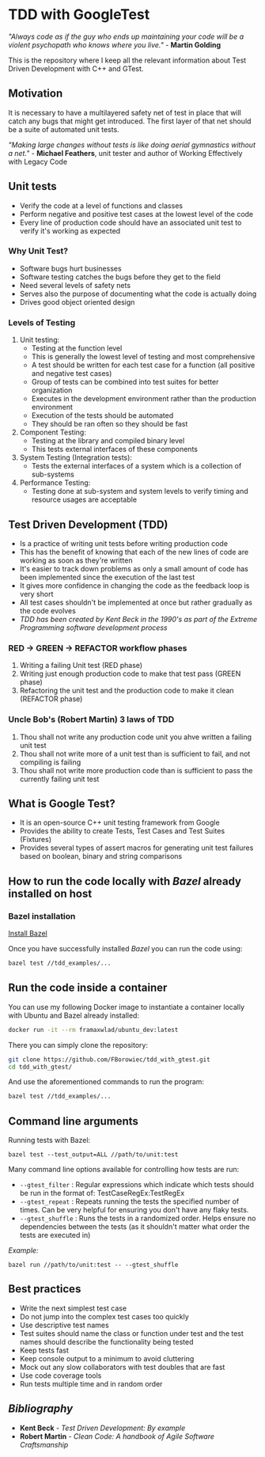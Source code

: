# TDD with GoogleTest

_"Always code as if the guy who ends up maintaining your code will be a violent psychopath who knows where you live."_ - **Martin Golding**

This is the repository where I keep all the relevant information about Test Driven Development with C++ and GTest.

## **Motivation**

It is necessary to have a multilayered safety net of test in place that will catch any bugs that might get introduced.
The first layer of that net should be a suite of automated unit tests.

_"Making large changes without tests is like doing aerial gymnastics without a net."_ - **Michael Feathers**, unit tester and author of Working Effectively with Legacy Code

## **Unit tests**

* Verify the code at a level of functions and classes
* Perform negative and positive test cases at the lowest level of the code
* Every line of production code should have an associated unit test to verify it's working as expected

### **Why Unit Test?**

* Software bugs hurt businesses
* Software testing catches the bugs before they get to the field
* Need several levels of safety nets
* Serves also the purpose of documenting what the code is actually doing
* Drives good object oriented design

### **Levels of Testing**

1. Unit testing:
    * Testing at the function level
    * This is generally the lowest level of testing and most comprehensive
    * A test should be written for each test case for a function (all positive and negative test cases)
    * Group of tests can be combined into test suites for better organization
    * Executes in the development environment rather than the production environment
    * Execution of the tests should be automated
    * They should be ran often so they should be fast
2. Component Testing:
    * Testing at the library and compiled binary level
    * This tests external interfaces of these components
3. System Testing (Integration tests):
    * Tests the external interfaces of a system which is a collection of sub-systems
4. Performance Testing:
    * Testing done at sub-system and system levels to verify timing and resource usages are acceptable

## **Test Driven Development (TDD)**

* Is a practice of writing unit tests before writing production code
* This has the benefit of knowing that each of the new lines of code are working as soon as they're written
* It's easier to track down problems as only a small amount of code has been implemented since the execution of the last test
* It gives more confidence in changing the code as the feedback loop is very short
* All test cases shouldn't be implemented at once but rather gradually as the code evolves
* _TDD has been created by Kent Beck in the 1990's as part of the Extreme Programming software development process_

### **RED -> GREEN -> REFACTOR workflow phases**

1. Writing a failing Unit test (RED phase)
2. Writing just enough production code to make that test pass (GREEN phase)
3. Refactoring the unit test and the production code to make it clean (REFACTOR phase)

### **Uncle Bob's (Robert Martin) 3 laws of TDD**

1. Thou shall not write any production code unit you ahve written a failing unit test
2. Thou shall not write more of a unit test than is sufficient to fail, and not compiling is failing
3. Thou shall not write more production code than is sufficient to pass the currently failing unit test

## **What is Google Test?**

* It is an open-source C++ unit testing framework from Google
* Provides the ability to create Tests, Test Cases and Test Suites (Fixtures)
* Provides several types of assert macros for generating unit test failures based on boolean, binary and string comparisons

## How to run the code locally with *Bazel* already installed on host

### Bazel installation

[Install Bazel](https://docs.bazel.build/versions/master/install.html)

Once you have successfully installed *Bazel* you can run the code using:

```bash
bazel test //tdd_examples/...
```

## Run the code inside a container

You can use my following Docker image to instantiate a container locally with Ubuntu and Bazel already installed:

```bash
docker run -it --rm framaxwlad/ubuntu_dev:latest
```

There you can simply clone the repository:

```bash
git clone https://github.com/FBorowiec/tdd_with_gtest.git
cd tdd_with_gtest/
```

And use the aforementioned commands to run the program:

```bash
bazel test //tdd_examples/...
```

## **Command line arguments**

Running tests with Bazel:

`bazel test --test_output=ALL //path/to/unit:test`

Many command line options available for controlling how tests are run:

* `--gtest_filter` : Regular expressions which indicate which tests should be run in the format of: TestCaseRegEx:TestRegEx
* `--gtest_repeat` : Repeats running the tests the specified number of times. Can be very helpful for ensuring you don't have any flaky tests.
* `--gtest_shuffle` : Runs the tests in a randomized order. Helps ensure no dependencies between the tests (as it shouldn't matter what order the tests are executed in)

_Example:_

`bazel run //path/to/unit:test -- --gtest_shuffle`

## **Best practices**

* Write the next simplest test case
* Do not jump into the complex test cases too quickly
* Use descriptive test names
* Test suites should name the class or function under test and the test names should describe the functionality being tested
* Keep tests fast
* Keep console output to a minimum to avoid cluttering
* Mock out any slow collaborators with test doubles that are fast
* Use code coverage tools
* Run tests multiple time and in random order

## _Bibliography_

* **Kent Beck** - _Test Driven Development: By example_
* **Robert Martin** - _Clean Code: A handbook of Agile Software Craftsmanship_
